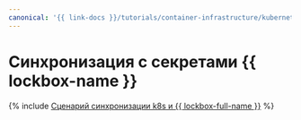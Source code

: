 ```yaml
---
canonical: '{{ link-docs }}/tutorials/container-infrastructure/kubernetes-lockbox-secrets'
---
```


# Синхронизация с секретами {{ lockbox-name }}

{% include [Сценарий синхронизации k8s и {{ lockbox-full-name }}](../../_tutorials/containers/kubernetes-lockbox-secrets.md) %}